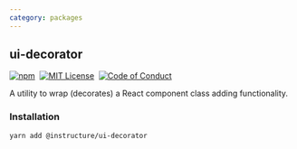 ```yaml
---
category: packages
---
```


## ui-decorator

[![npm][npm]][npm-url]&nbsp;
[![MIT License][license-badge]][license]&nbsp;
[![Code of Conduct][coc-badge]][coc]

A utility to wrap (decorates) a React component class adding functionality.

### Installation

```sh
yarn add @instructure/ui-decorator
```

[npm]: https://img.shields.io/npm/v/@instructure/ui-decorator.svg
[npm-url]: https://npmjs.com/package/@instructure/ui-decorator
[license-badge]: https://img.shields.io/npm/l/instructure-ui.svg?style=flat-square
[license]: https://github.com/instructure/instructure-ui/blob/master/LICENSE
[coc-badge]: https://img.shields.io/badge/code%20of-conduct-ff69b4.svg?style=flat-square
[coc]: https://github.com/instructure/instructure-ui/blob/master/CODE_OF_CONDUCT.md
